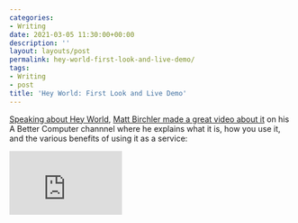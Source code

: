 ```yaml
---
categories:
- Writing
date: 2021-03-05 11:30:00+00:00
description: ''
layout: layouts/post
permalink: hey-world-first-look-and-live-demo/
tags:
- Writing
- post
title: 'Hey World: First Look and Live Demo'
---
```


[Speaking about Hey World](https://chrishannah.me/hey-world-a-love-letter-to-blogs/), [Matt Birchler made a great video about it](https://www.youtube.com/watch?v=gtxz1Rx8qVo) on his A Better Computer channnel where he explains what it is, how you use it, and the various benefits of using it as a service:

<iframe width="200" height="113" src="https://www.youtube.com/embed/gtxz1Rx8qVo?feature=oembed" frameborder="0" allow="accelerometer; autoplay; clipboard-write; encrypted-media; gyroscope; picture-in-picture" allowfullscreen></iframe>